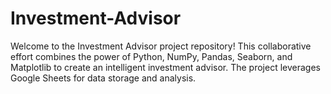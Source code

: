 # Investment-Advisor
Welcome to the Investment Advisor project repository! This collaborative effort combines the power of Python, NumPy, Pandas, Seaborn, and Matplotlib to create an intelligent investment advisor. The project leverages Google Sheets for data storage and analysis.
